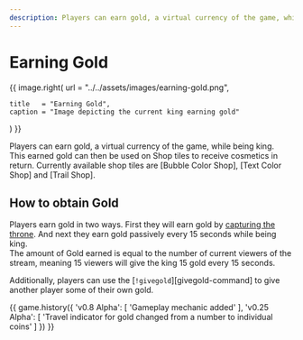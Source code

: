 ```yaml
---
description: Players can earn gold, a virtual currency of the game, while being king.
---
```


# Earning Gold

{{ image.right(
    url = "../../assets/images/earning-gold.png",
    
    title   = "Earning Gold",
    caption = "Image depicting the current king earning gold"
) }}

Players can earn gold, a virtual currency of the game, while being king.  
This earned gold can then be used on Shop tiles to receive cosmetics in return. Currently available shop tiles are [Bubble Color Shop], [Text Color Shop] and [Trail Shop].

## How to obtain Gold

Players earn gold in two ways. First they will earn gold by [capturing the throne](attacking-the-king.md). And next they earn gold passively every 15 seconds while being king.  
The amount of Gold earned is equal to the number of current viewers of the stream, meaning 15 viewers will give the king 15 gold every 15 seconds.

Additionally, players can use the [`!givegold`][givegold-command] to give another player some of their own gold.

{{ game.history({
    'v0.8 Alpha': [
        'Gameplay mechanic added'
    ],
    'v0.25 Alpha': [
        'Travel indicator for gold changed from a number to individual coins'
    ]
}) }}
